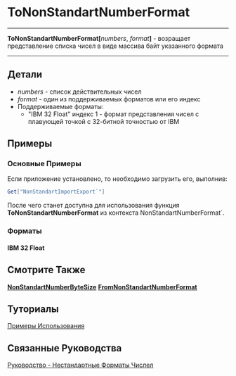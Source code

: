 # ToNonStandartNumberFormat

---

**ToNonStandartNumberFormat[**_numbers_, _format_**]** - возращает представление списка чисел в виде массива байт указанного формата

---

## Детали

- _numbers_ - список действительных чисел
- _format_ - один из поддерживаемых форматов или его индекс
- Поддерживаемые форматы:
  - "IBM 32 Float" индекс 1 - формат представления чисел с плавующей точкой с 32-битной точностью от IBM

## Примеры

### Основные Примеры

Если приложение установлено, то необходимо загрузить его, выполнив:

```mathematica
Get["NonStandartImportExport`"]
```

После чего станет доступна для использования функция **ToNonStandartNumberFormat** из контекста NonStandartNumberFormat\`.

### Форматы

#### IBM 32 Float




## Смотрите Также

**[NonStandartNumberByteSize](./NonStandartNumberByteSize.md)** **[FromNonStandartNumberFormat](./FromNonStandartNumberFormat.md)**

## Туториалы

[Примеры Использования](../../Tutorials/ExampleOfUse.md)

## Связанные Руководства

[Руководство - Нестандартные Форматы Числел](../../Guides/Guide.md)
